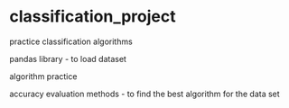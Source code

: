 # classification_project

practice classification algorithms

pandas library - to load dataset

algorithm practice

accuracy evaluation methods - to find the best algorithm for the data set
